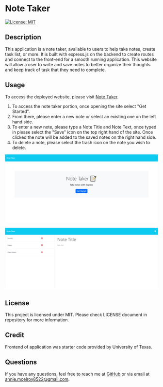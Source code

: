 # Note Taker
  [![License: MIT](https://img.shields.io/badge/License-MIT-blue.svg)](https://opensource.org/licenses/MIT)

  ## Description

This application is a note taker, available to users to help take notes, create task list, or more. It is built with express.js on the backend to create routes and connect to the front-end for a smooth running application. This website will allow a user to write and save notes to better organize their thoughts and keep track of task that they need to complete.

  ## Usage

To access the deployed website, please visit [Note Taker](https://annie-note-taker-a6a02a32f1fe.herokuapp.com/).

1. To access the note taker portion, once opening the site select "Get Started".
2. From there, please enter a new note or select an existing one on the left hand side.
3. To enter a new note, please type a Note Title and Note Text, once typed in please select the "Save" icon on the top right hand of the site. Once clicked the note will be added to the saved notes on the right hand side.
4. To delete a note, please select the trash icon on the note you wish to delete.

![Screenshot of homepage](./public/assets/images/annie-note-taker-homepage.png)

![Screenshot of notes page](./public/assets/images/annie-note-taker-notepage.png)

  ## License

This project is licensed under MIT. Please check LICENSE document in repository for more information.

  ## Credit

Frontend of application was starter code provided by University of Texas.

  ## Questions

  If you have any questions, feel free to reach me at [GitHub](https://github.com/Annie-McElroy) or via email at [annie.mcelroy8522@gmail.com](annie.mcelroy8522@gmail.com).